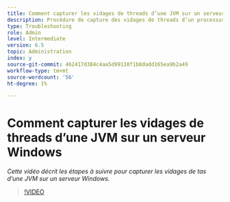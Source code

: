 ```yaml
---
title: Comment capturer les vidages de threads d’une JVM sur un serveur Windows
description: Procédure de capture des vidages de threads d’un processus Java sur un serveur Windows
type: Troubleshooting
role: Admin
level: Intermediate
version: 6.5
topic: Administration
index: y
source-git-commit: 462417d384c4aa5d99110f1b8dadd165ea9b2a49
workflow-type: tm+mt
source-wordcount: '56'
ht-degree: 1%

---
```



# Comment capturer les vidages de threads d’une JVM sur un serveur Windows

*Cette vidéo décrit les étapes à suivre pour capturer les vidages de tas d’une JVM sur un serveur Windows.*

>[!VIDEO](https://video.tv.adobe.com/v/335493?quality=9&learn=on)